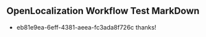 ## OpenLocalization Workflow Test MarkDown
* eb81e9ea-6eff-4381-aeea-fc3ada8f726c 
thanks!<!--HONumber=Mar16_HO3-->
